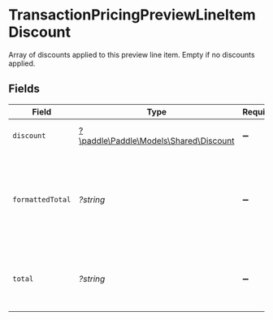 # TransactionPricingPreviewLineItemDiscount

Array of discounts applied to this preview line item. Empty if no discounts applied.


## Fields

| Field                                                                                     | Type                                                                                      | Required                                                                                  | Description                                                                               | Example                                                                                   |
| ----------------------------------------------------------------------------------------- | ----------------------------------------------------------------------------------------- | ----------------------------------------------------------------------------------------- | ----------------------------------------------------------------------------------------- | ----------------------------------------------------------------------------------------- |
| `discount`                                                                                | [?\paddle\Paddle\Models\Shared\Discount](../../Models/Shared/Discount.md)                 | :heavy_minus_sign:                                                                        | Represents a discount entity.                                                             |                                                                                           |
| `formattedTotal`                                                                          | *?string*                                                                                 | :heavy_minus_sign:                                                                        | Total amount discounted as a result of this discount in the format of a given currency. ' | $0                                                                                        |
| `total`                                                                                   | *?string*                                                                                 | :heavy_minus_sign:                                                                        | Total amount discounted as a result of this discount.                                     | 0                                                                                         |